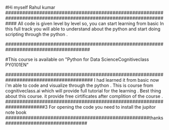 #Hi myself Rahul kumar 
####################################################################################################################
All code is given level by level so, you can start learning from basic
In this  full track you will able to understand about the python and
start doing scripting through the python .

######################################################################################

#This course is available on "Python for Data ScienceCognitiveclass PY0101EN"

#######################################################################################
I had learned it from basic now i'm able to code and visualize through the python .
This is course from cognitiveclass.ai which will provide full tutorial for the learning .
Best thing about this course.  it provide free cirtificates after complition of the course .
######################################################################3
For opening the code you need to install the jupitor note book
###################################################thanks#############################
